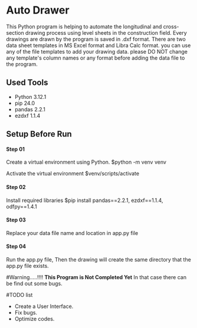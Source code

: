 # Auto Drawer

This Python program is helping to automate the longitudinal and cross-section drawing process using level sheets in the construction field. Every drawings are drawn by the program is saved in .dxf format. There are two data sheet templates in MS Excel format and Libra Calc format. you can use any of the file templates to add your drawing data. please DO NOT change any template's column names or any format before adding the data file to the program.

## Used Tools
  * Python 3.12.1
  * pip 24.0
  * pandas 2.2.1
  * ezdxf 1.1.4

## Setup Before Run
#### Step 01
Create a virtual environment using Python.
$python -m venv venv

Activate the virtual environment
$venv/scripts/activate

#### Step 02
Install required libraries
$pip install pandas==2.2.1, ezdxf==1.1.4, odfpy==1.4.1

#### Step 03
Replace your data file name and location in app.py file

#### Step 04
Run the app.py file, Then the drawing will create the same directory that the app.py file exists.

#Warning.....!!!!
**This Program is Not Completed Yet** In that case there can be find out some bugs.

#TODO list
  * Create a User Interface.
  * Fix bugs.
  * Optimize codes.
